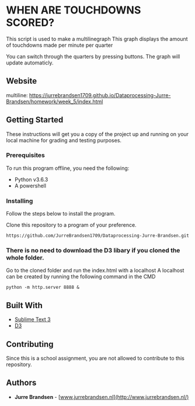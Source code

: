 # WHEN ARE TOUCHDOWNS SCORED?

This script is used to make a multilinegraph
This graph displays the amount of touchdowns made per minute per quarter

You can switch through the quarters by pressing buttons.
The graph will update automaticly.

## Website

multiline:
https://jurrebrandsen1709.github.io/Dataprocessing-Jurre-Brandsen/homework/week_5/index.html

## Getting Started

These instructions will get you a copy of the project up and running on your local machine for grading and testing purposes.

### Prerequisites

To run this program offline, you need the following:

* Python v3.6.3
* A powershell

### Installing

Follow the steps below to install the program.

Clone this repository to a program of your preference.

```
https://github.com/JurreBrandsen1709/Dataprocessing-Jurre-Brandsen.git
```

### There is no need to download the D3 libary if you cloned the whole folder.

Go to the cloned folder and run the index.html with a localhost
A localhost can be created by running the following command in the CMD

```
python -m http.server 8888 &
```

## Built With

* [Sublime Text 3](https://www.sublimetext.com/3)
* [D3](https://d3js.org/)

## Contributing

Since this is a school assignment, you are not allowed to contribute to this repository.

## Authors

* **Jurre Brandsen** - [www.jurrebrandsen.nl](http://www.jurrebrandsen.nl/)
